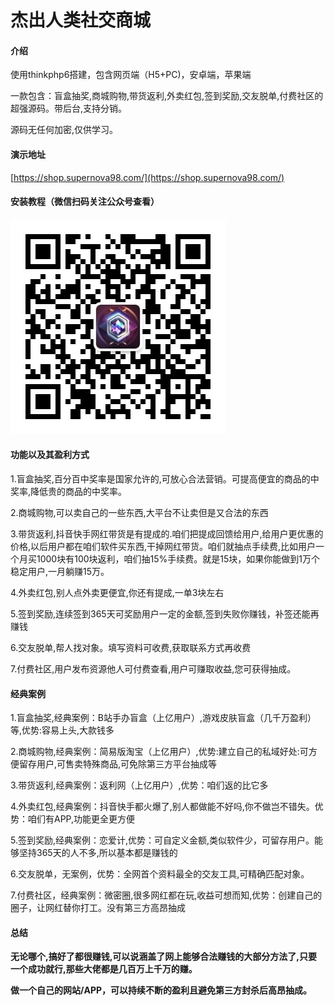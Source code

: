 # 杰出人类社交商城

#### 介绍
使用thinkphp6搭建，包含网页端（H5+PC)，安卓端，苹果端

一款包含：盲盒抽奖,商城购物,带货返利,外卖红包,签到奖励,交友脱单,付费社区的超强源码。带后台,支持分销。

源码无任何加密,仅供学习。

#### 演示地址
[https://shop.supernova98.com/](https://shop.supernova98.com/)

#### 安装教程（微信扫码关注公众号查看）
![微信扫码关注公众号查看](gzh.jpg)

#### 功能以及其盈利方式

1.盲盒抽奖,百分百中奖率是国家允许的,可放心合法营销。可提高便宜的商品的中奖率,降低贵的商品的中奖率。

2.商城购物,可以卖自己的一些东西,大平台不让卖但是又合法的东西

3.带货返利,抖音快手网红带货是有提成的.咱们把提成回馈给用户,给用户更优惠的价格,以后用户都在咱们软件买东西,干掉网红带货。咱们就抽点手续费,比如用户一个月买1000块有100块返利，咱们抽15%手续费。就是15块，如果你能做到1万个稳定用户,一月躺赚15万。

4.外卖红包,别人点外卖更便宜,你还有提成,一单3块左右

5.签到奖励,连续签到365天可奖励用户一定的金额,签到失败你赚钱，补签还能再赚钱

6.交友脱单,帮人找对象。填写资料可收费,获取联系方式再收费

7.付费社区,用户发布资源他人可付费查看,用户可赚取收益,您可获得抽成。

#### 经典案例

1.盲盒抽奖,经典案例：B站手办盲盒（上亿用户）,游戏皮肤盲盒（几千万盈利）等,优势:容易上头,大款钱多

2.商城购物,经典案例：简易版淘宝（上亿用户）,优势:建立自己的私域好处:可方便留存用户,可售卖特殊商品,可免除第三方平台抽成等

3.带货返利,经典案例：返利网（上亿用户）,优势：咱们返的比它多

4.外卖红包,经典案例：抖音快手都火爆了,别人都做能不好吗,你不做岂不错失。优势：咱们有APP,功能更全更方便

5.签到奖励,经典案例：恋爱计,优势：可自定义金额,类似软件少，可留存用户。能够坚持365天的人不多,所以基本都是赚钱的

6.交友脱单，无案例，优势：全网首个资料最全的交友工具,可精确匹配对象。

7.付费社区，经典案例：微密圈,很多网红都在玩,收益可想而知,优势：创建自己的圈子，让网红替你打工。没有第三方高昂抽成

#### 总结

 **无论哪个,搞好了都很赚钱,可以说涵盖了网上能够合法赚钱的大部分方法了,只要一个成功就行,那些大佬都是几百万上千万的赚。** 

 **做一个自己的网站/APP，可以持续不断的盈利且避免第三方封杀后高昂抽成。** 
